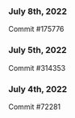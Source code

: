 ### July 8th, 2022

Commit #175776

### July 5th, 2022

Commit #314353


### July 4th, 2022

Commit #72281
